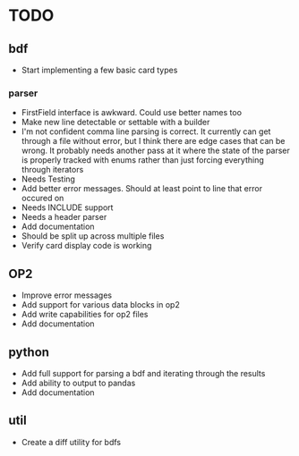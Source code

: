 # TODO

## bdf

- Start implementing a few basic card types

### parser

- FirstField interface is awkward. Could use better names too
- Make new line detectable or settable with a builder
- I'm not confident comma line parsing is correct. It currently can get through
  a file without error, but I think there are edge cases that can be wrong. It
  probably needs another pass at it where the state of the parser is properly
  tracked with enums rather than just forcing everything through iterators
- Needs Testing
- Add better error messages. Should at least point to line that error occured on
- Needs INCLUDE support
- Needs a header parser
- Add documentation
- Should be split up across multiple files
- Verify card display code is working

## OP2

- Improve error messages
- Add support for various data blocks in op2
- Add write capabilities for op2 files
- Add documentation

## python

- Add full support for parsing a bdf and iterating through the results
- Add ability to output to pandas
- Add documentation

## util

- Create a diff utility for bdfs
